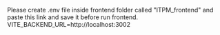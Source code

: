 Please create .env file inside frontend folder called "ITPM_frontend" and paste this link and save it before run frontend.
VITE_BACKEND_URL=http://localhost:3002

